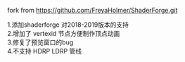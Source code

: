 fork from https://github.com/FreyaHolmer/ShaderForge.git

1.添加shaderforge 对2018-2019版本的支持  
2.增加了 vertexid 节点方便制作顶点动画  
3.修复了预览窗口的bug  
4.不支持 HDRP  LDRP 管线
